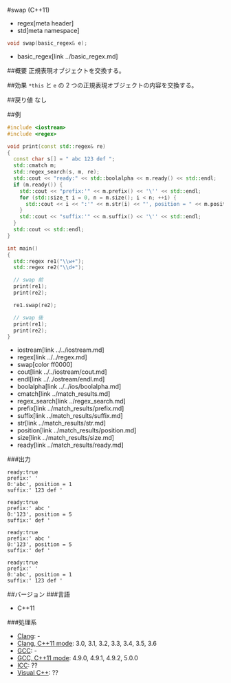 #swap (C++11)
* regex[meta header]
* std[meta namespace]

```cpp
void swap(basic_regex& e);
```
* basic_regex[link ../basic_regex.md]

##概要
正規表現オブジェクトを交換する。


##効果
`*this` と `e` の 2 つの正規表現オブジェクトの内容を交換する。


##戻り値
なし


##例
```cpp
#include <iostream>
#include <regex>

void print(const std::regex& re)
{
  const char s[] = " abc 123 def ";
  std::cmatch m;
  std::regex_search(s, m, re);
  std::cout << "ready:" << std::boolalpha << m.ready() << std::endl;
  if (m.ready()) {
    std::cout << "prefix:'" << m.prefix() << '\'' << std::endl;
    for (std::size_t i = 0, n = m.size(); i < n; ++i) {
      std::cout << i << ":'" << m.str(i) << "', position = " << m.position(i) << std::endl;
    }
    std::cout << "suffix:'" << m.suffix() << '\'' << std::endl;
  }
  std::cout << std::endl;
}

int main()
{
  std::regex re1("\\w+");
  std::regex re2("\\d+");

  // swap 前
  print(re1);
  print(re2);

  re1.swap(re2);

  // swap 後
  print(re1);
  print(re2);
}
```
* iostream[link ../../iostream.md]
* regex[link ../../regex.md]
* swap[color ff0000]
* cout[link ../../iostream/cout.md]
* endl[link ../../ostream/endl.md]
* boolalpha[link ../../ios/boolalpha.md]
* cmatch[link ../match_results.md]
* regex_search[link ../regex_search.md]
* prefix[link ../match_results/prefix.md]
* suffix[link ../match_results/suffix.md]
* str[link ../match_results/str.md]
* position[link ../match_results/position.md]
* size[link ../match_results/size.md]
* ready[link ../match_results/ready.md]

###出力
```
ready:true
prefix:' '
0:'abc', position = 1
suffix:' 123 def '

ready:true
prefix:' abc '
0:'123', position = 5
suffix:' def '

ready:true
prefix:' abc '
0:'123', position = 5
suffix:' def '

ready:true
prefix:' '
0:'abc', position = 1
suffix:' 123 def '
```


##バージョン
###言語
- C++11

###処理系
- [Clang](/implementation.md#clang): -
- [Clang, C++11 mode](/implementation.md#clang): 3.0, 3.1, 3.2, 3.3, 3.4, 3.5, 3.6
- [GCC](/implementation.md#gcc): -
- [GCC, C++11 mode](/implementation.md#gcc): 4.9.0, 4.9.1, 4.9.2, 5.0.0
- [ICC](/implementation.md#icc): ??
- [Visual C++](/implementation.md#visual_cpp): ??

